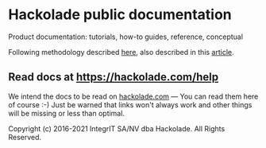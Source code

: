 # Hackolade public documentation

Product documentation: tutorials, how-to guides, reference, conceptual

Following methodology described [here](https://documentation.divio.com/introduction/), also described in this [article](https://openviewpartners.com/blog/developer-documentation#.YETe22hKhIA).

## Read docs at https://hackolade.com/help

We intend the docs to be read on [hackolade.com](https://hackolade.com/help) — You can read them here of course :-) Just be warned that links won't always work and other things will be missing or less than optimal.

Copyright (c) 2016-2021 IntegrIT SA/NV dba Hackolade. All Rights Reserved.
